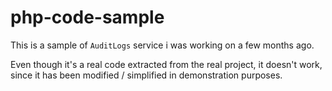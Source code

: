 # php-code-sample

This is a sample of `AuditLogs` service i was working on a few months ago. 

Even though it's a real code extracted from the real project, it doesn't work, since it has been
modified / simplified in demonstration purposes. 
